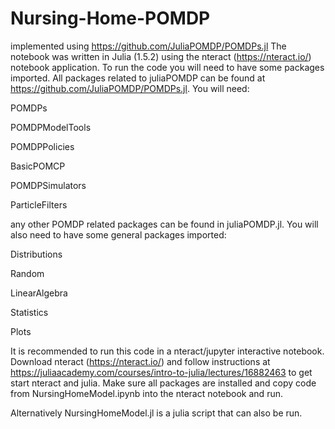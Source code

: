 # Nursing-Home-POMDP
implemented using https://github.com/JuliaPOMDP/POMDPs.jl
The notebook was written in Julia (1.5.2) using the nteract (https://nteract.io/) notebook application.
To run the code you will need to have some packages imported. All packages related to juliaPOMDP can be found at https://github.com/JuliaPOMDP/POMDPs.jl. You will need:

 POMDPs
 
 POMDPModelTools
 
POMDPPolicies

BasicPOMCP

POMDPSimulators

ParticleFilters

any other POMDP related packages can be found in juliaPOMDP.jl.
You will also need to have some general packages imported:

 Distributions
 
Random

LinearAlgebra

 Statistics
 
 Plots

It is recommended to run this code in a nteract/jupyter interactive notebook. Download nteract (https://nteract.io/) and follow instructions at https://juliaacademy.com/courses/intro-to-julia/lectures/16882463 to get start nteract and julia. Make sure all packages are installed and copy code from NursingHomeModel.ipynb into the nteract notebook and run.

Alternatively NursingHomeModel.jl is a julia script that can also be run.
